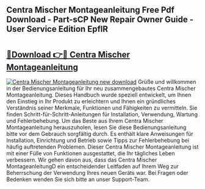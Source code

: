 ## Centra Mischer Montageanleitung Free Pdf Download - Part-sCP New Repair Owner Guide - User Service Edition EpflR

# <h2><a href="http://df8i6j6.blite.top/?on=Centra+Mischer+Montageanleitung">🔗Download 👉🔴 Centra Mischer Montageanleitung</a></h2>

[![Centra Mischer Montageanleitung new download](https://i.imgur.com/lujVjoI.png)](http://df8i6j6.blite.top/?on=Centra+Mischer+Montageanleitung)
Grüße und willkommen in der Bedienungsanleitung für Ihr neu zusammengebautes Centra Mischer Montageanleitung. Dieses Handbuch wurde speziell entwickelt, um Ihnen den Einstieg in Ihr Produkt zu erleichtern und Ihnen ein gründliches Verständnis seiner Merkmale, Funktionen und Fähigkeiten zu vermitteln. Sie finden Schritt-für-Schritt-Anleitungen für Installation, Verwendung, Wartung und Fehlerbehebung. Um das Beste aus Ihrem Centra Mischer Montageanleitung herauszuholen, lesen Sie diese Bedienungsanleitung bitte vor dem Gebrauch sorgfältig durch. Es enthält klare Anweisungen für Installation, Einrichtung und Betrieb sowie Tipps zur Fehlerbehebung bei häufig auftretenden Problemen. Dieser Centra Mischer Montageanleitung ist mit einer Fülle von Funktionen ausgestattet, die Ihr tägliches Leben verbessern. Wir gehen davon aus, dass das Centra Mischer MontageanleitungD ein entscheidender Leitfaden auf Ihrem Weg zur Beherrschung der Verwendung Ihres neuen Geräts war. Bei Fragen oder Bedenken wenden Sie sich bitte an unser Support-Team.
